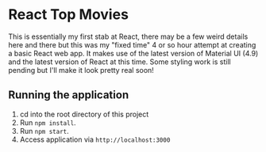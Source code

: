# React Top Movies

This is essentially my first stab at React, there may be a few weird details here and there but this was my "fixed time" 4 or so hour attempt at creating a basic React web app. It makes use of the latest version of Material UI (4.9) and the latest version of React at this time. Some styling work is still pending but I'll make it look pretty real soon!

## Running the application

1. cd into the root directory of this project
2. Run `npm install`.
3. Run `npm start`.
4. Access application via `http://localhost:3000`
